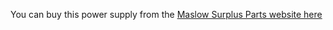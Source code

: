 You can buy this power supply from the [Maslow Surplus Parts website here](https://maslowsurplusparts.com/products/us-power-supply)
